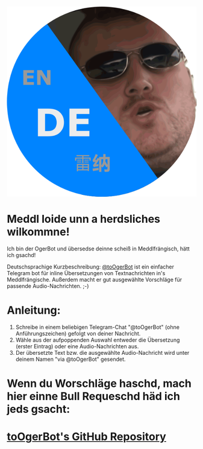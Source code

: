 ![oger](oger.png)
# Meddl loide unn a herdsliches wilkommne!

Ich bin der OgerBot und übersedse deinne scheiß in Meddlfrängisch, hätt ich gsachd!

Deutschsprachige Kurzbeschreibung: [@toOgerBot](https://t.me/toOgerBot) ist ein einfacher Telegram bot für inline Übersetzungen von Textnachrichten in's Meddlfrängische. Außerdem macht er gut ausgewählte Vorschläge für passende Audio-Nachrichten. ;-)

# Anleitung: 

1. Schreibe in einem beliebigen Telegram-Chat "@toOgerBot" (ohne Anführungszeichen) gefolgt von deiner Nachricht.
2. Wähle aus der aufpoppenden Auswahl entweder die Übersetzung (erster Eintrag) oder eine Audio-Nachrichten aus.
3. Der übersetzte Text bzw. die ausgewählte Audio-Nachricht wird unter deinem Namen "via @toOgerBot" gesendet.

# Wenn du Worschläge haschd, mach hier einne Bull Requeschd häd ich jeds gsacht: 
# [toOgerBot's GitHub Repository](https://github.com/OgerBot/toOgerBot)
